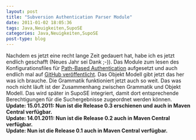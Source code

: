 ```yaml
---
layout: post
title: "Subversion Authentication Parser Module"
date: 2011-01-02 18:05:36
tags: Java,Neuigkeiten,SupoSE
categories: Java,Neuigkeiten,SupoSE
post-type: blog
---
```

Nachdem es jetzt eine recht lange Zeit gedauert hat, habe ich es jetzt endlich geschafft (Neues Jahr sei Dank ;-)). Das Module zum lesen des Konfigurationsfiles für <a href="http://svnbook.red-bean.com/nightly/en/svn-book.html#svn.serverconfig.pathbasedauthz)">Path-Based Authentication</a> aufgesetzt und auch endlich mal auf <a href="https://github.com/khmarbaise/sapm">GitHub veröffentlicht</a>. Das Objekt Modell gibt jetzt das her was ich brauche. Die Grammatik funktioniert jetzt auch so weit. Das was noch nicht läuft ist der Zusammenhang zwischen Grammatik und Objekt Modell. Das wird später in SupoSE integriert, damit dort entsprechende Berechtigungen für die Suchergebnisse zugeordnet werden können.<br/>
<strong>Update: 15.01.2011: Nun ist die Release 0.3 erschienen und auch in Maven Central verfügbar.</strong><br/>
<strong>Update: 14.01.2011: Nun ist die Release 0.2 auch in Maven Central verfügbar.</strong><br/>
<strong>Update: Nun ist die Release 0.1 auch in Maven Central verfügbar.</strong><br/>
